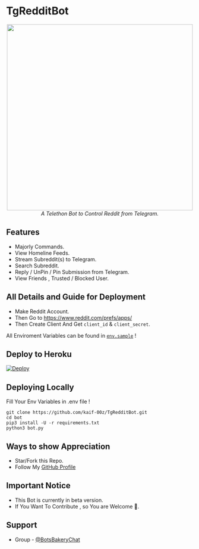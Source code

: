 # TgRedditBot

<p align="center"><img src="https://telegra.ph/file/2a37745048a2d07323e05.jpg", width="500"><br>
<i>A Telethon Bot to Control Reddit from Telegram.</i>
<br></p>

## Features
- Majorly Commands.
- View Homeline Feeds.
- Stream Subreddit(s) to Telegram.
- Search Subreddit.
- Reply / UnPin / Pin Submission from Telegram.
- View Friends , Trusted / Blocked User.


## All Details and Guide for Deployment

- Make Reddit Account.
- Then Go to https://www.reddit.com/prefs/apps/
- Then Create Client And Get `client_id` & `client_secret`.

All Enviroment Variables can be found in [`env.sample`](https://github.com/kaif-00z/TgRedditBot/blob/main/env.sample) !

## Deploy to Heroku
[![Deploy](https://www.herokucdn.com/deploy/button.svg)](https://dashboard.heroku.com/new?button-url=https%3A%2F%2Fgithub.com%2Fkaif-00z%2FTgRedditBot&template=https%3A%2F%2Fgithub.com%2Fkaif-00z%2FCTgRedditBot)

## Deploying Locally
Fill Your Env Variables in .env file !
```shell
git clone https://github.com/kaif-00z/TgRedditBot.git
cd bot
pip3 install -U -r requirements.txt
python3 bot.py
```


## Ways to show Appreciation
* Star/Fork this Repo.
* Follow My [GitHub Profile](https://github.com/kaif-00z)

## Important Notice
* This Bot is currently in beta version.
* If You Want To Contribute , so You are Welcome 🎉.

## Support
- Group - [@BotsBakeryChat](t.me/BotsBakeryChat)
